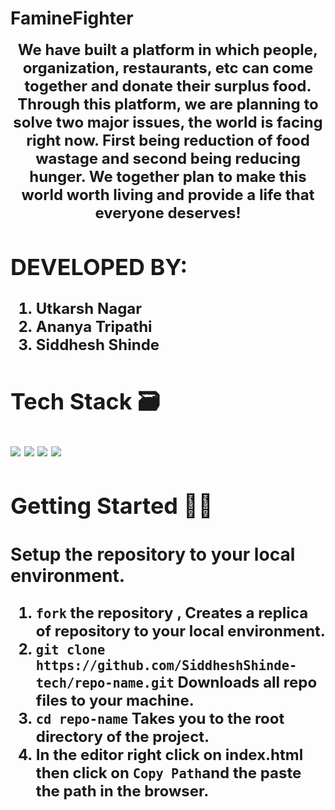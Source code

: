 # FamineFighter

 <p align="center" width="400px"> <font size="5"> <b> We have built a platform in which people, organization,
                  restaurants, etc can come together and donate their surplus
                  food. Through this platform, we are planning to solve two
                  major issues, the world is facing right now. First being
                  reduction of food wastage and second being reducing hunger. We
                  together plan to make this world worth living and provide a
                  life that everyone deserves!<br /></p>

## DEVELOPED BY:

1. Utkarsh Nagar
2. Ananya Tripathi
3. Siddhesh Shinde

## Tech Stack 🗃

<img src="https://img.shields.io/badge/-Firebase-yellow?style=flat&logo=Firebase"> <img src="https://img.shields.io/badge/-Javascript-black?style=flat&logo=Javascipt"> <img src="https://img.shields.io/badge/-HTML5-black?style=flat&logo=HTML5"> <img src="https://img.shields.io/badge/-CSS3-black?style=flat&logo=CSS3">

## Getting Started 👨‍💻

### Setup the repository to your local environment.

1. `fork` the repository , Creates a replica of repository to your local environment.
2. `git clone https://github.com/SiddheshShinde-tech/repo-name.git` Downloads all repo files to your machine.
3. `cd repo-name` Takes you to the root directory of the project.
4. In the editor right click on index.html then click on `Copy Path`and the paste the path in the browser.
